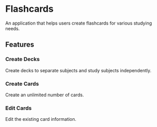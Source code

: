 # Flashcards
An application that helps users create flashcards for various studying needs.

## Features
### Create Decks
Create decks to separate subjects and study subjects independently.
### Create Cards
Create an unlimited number of cards.
### Edit Cards
Edit the existing card information.
